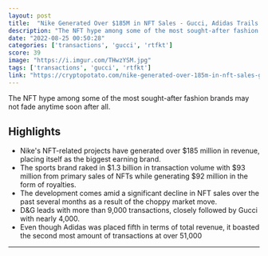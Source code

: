 ```yaml
---
layout: post
title:  "Nike Generated Over $185M in NFT Sales - Gucci, Adidas Trails Behind: Data"
description: "The NFT hype among some of the most sought-after fashion brands may not fade anytime soon after all."
date: "2022-08-25 00:50:28"
categories: ['transactions', 'gucci', 'rtfkt']
score: 39
image: "https://i.imgur.com/THwzYSM.jpg"
tags: ['transactions', 'gucci', 'rtfkt']
link: "https://cryptopotato.com/nike-generated-over-185m-in-nft-sales-gucci-adidas-trails-behind-data/"
---
```


The NFT hype among some of the most sought-after fashion brands may not fade anytime soon after all.

## Highlights

- Nike's NFT-related projects have generated over $185 million in revenue, placing itself as the biggest earning brand.
- The sports brand raked in $1.3 billion in transaction volume with $93 million from primary sales of NFTs while generating $92 million in the form of royalties.
- The development comes amid a significant decline in NFT sales over the past several months as a result of the choppy market move.
- D&G leads with more than 9,000 transactions, closely followed by Gucci with nearly 4,000.
- Even though Adidas was placed fifth in terms of total revenue, it boasted the second most amount of transactions at over 51,000

---
